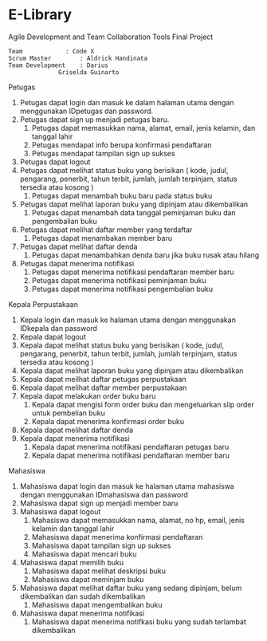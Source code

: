 # E-Library
Agile Development and Team Collaboration Tools Final Project

```
Team			: Code X
Scrum Master		: Aldrick Handinata
Team Development	: Darius
			  Griselda Guinarto
```

Petugas
1.  Petugas dapat login dan masuk ke dalam halaman utama dengan menggunakan IDpetugas dan password.
2.  Petugas dapat sign up menjadi petugas baru.
    1. Petugas dapat memasukkan nama, alamat, email, jenis kelamin, dan tanggal lahir
    2. Petugas mendapat info berupa konfirmasi pendaftaran
    3. Petugas mendapat tampilan sign up sukses
3. Petugas dapat logout
4. Petugas dapat melihat status buku yang berisikan ( kode, judul, pengarang, penerbit, tahun terbit, jumlah, jumlah terpinjam, status tersedia atau kosong )
    1. Petugas dapat menambah buku baru pada status buku
5.	Petugas dapat melihat laporan buku yang dipinjam atau dikembalikan
    1. Petugas dapat menambah data tanggal peminjaman buku dan pengembalian buku
6.	Petugas dapat melihat daftar member yang terdaftar
    1. Petugas dapat menambakan member baru
7.	Petugas dapat melihat daftar denda
    1. Petugas dapat menambahkan denda baru jika buku rusak atau hilang
8.	Petugas dapat menerima notifikasi
    1. Petugas dapat menerima notifikasi pendaftaran member baru
    1. Petugas dapat menerima notifikasi peminjaman buku
    1. Petugas dapat menerima notifikasi pengembalian buku

Kepala Perpustakaan
1.	Kepala login dan masuk ke halaman utama dengan menggunakan IDkepala dan password
2.	Kepala dapat logout
3.	Kepala dapat melihat status buku yang berisikan ( kode, judul, pengarang, penerbit, tahun terbit, jumlah, jumlah terpinjam, status tersedia atau kosong )
4.	Kepala dapat melihat laporan buku yang dipinjam atau dikembalikan 
5.	Kepala dapat meilhat daftar petugas perpustakaan 
6.	Kepala dapat melihat daftar member perpustakaan
7.	Kepala dapat melakukan order buku baru
    1. Kepala dapat mengisi form order buku dan mengeluarkan slip order untuk pembelian buku
    1. Kepala dapat menerima konfirmasi order buku
8.	Kepala dapat melihat daftar denda
9.	Kepala dapat menerima notifikasi
    1. Kepala dapat menerima notifikasi pendaftaran petugas baru
    1. Kepala dapat menerima notifikasi pendaftaran member baru
    
Mahasiswa
1.	Mahasiswa dapat login dan masuk ke halaman utama mahasiswa dengan menggunakan IDmahasiswa dan password
2.	Mahasiswa dapat sign up menjadi member baru
3.	Mahasiswa dapat logout
    1. Mahasiswa dapat memasukkan nama, alamat, no hp, email, jenis kelamin dan tanggal lahir
    2. Mahasiswa dapat menerima konfirmasi pendaftaran
    3. Mahasiswa dapat tampilan sign up sukses
    4. Mahasiswa dapat mencari buku
5.	Mahasiswa dapat memilih buku
    1. Mahasiswa dapat melihat deskripsi buku
    2. Mahasiswa dapat meminjam buku
6.	Mahasiswa dapat melihat daftar buku yang sedang dipinjam, belum dikembalikan dan sudah dikembalikan
    1. Mahasiswa dapat mengembalikan buku
7. Mahasiswa dapat menerima notifikasi
    1. Mahasiswa dapat menerima notifkasi buku yang sudah terlambat dikembalikan
